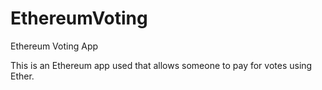 # EthereumVoting
Ethereum Voting App

This is an Ethereum app used that allows someone to pay for votes using Ether.
